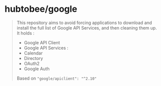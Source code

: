 # hubtobee/google

> This repository aims to avoid forcing applications to download and install the full list of Google API Services, and then cleaning them up.  
> It holds :
> - Google API Client
> - Google API Services :
>  - Calendar
>  - Directory
>  - OAuth2
> - Google Auth
> 
> Based on `"google/apiclient": "^2.10"`


